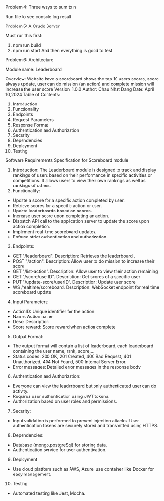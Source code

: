 Problem 4: Three ways to sum to n

Run file to see console log result

Problem 5: A Crude Server

Must run this first:
1. npm run build
2. npm run start
And then everything is good to test

Problem 6: Architecture

Module name: Leaderboard 

Overview:
Website have a scoreboard shows the top 10 users scores, score always update, user can do mission (an action) and complete mission will increase the user score
Version: 
1.0.0
Author: Chau Nhat Dang
Date: April 10,2024
Table of Contents:
1. Introduction
2. Functionality
3. Endpoints
4. Request Parameters
5. Response Format
6. Authentication and Authorization
7. Security
8. Dependencies
9. Deployment
10. Testing

Software Requirements Specification for Scoreboard module
1. Introduction:
The Leaderboard module is designed to track and display rankings of users based on their performance in specific activities or competitions. It allows users to view their own rankings as well as rankings of others.
2. Functionality:
- Update a score for a specific action completed by user.
- Retrieve scores for a specific action or user.
- Update leaderboards based on scores.
- Increase user score upon completing an action.
- Dispatch API call to the application server to update the score upon action completion. 
- Implement real-time scoreboard updates.
- Enforce strict authentication and authorization.
3. Endpoints:
- GET "/leaderboard". Description: Retrieves the leaderboard .
- POST "/action". Description: Allow user to do mission to increase their score
- GET "/list-action". Description: Allow user to view their action remaining
- GET "/score/userID". Description: Get scores of a specific user
- PUT "/update-score/userID". Description: Update user score
- WS /realtime/scoreboard. Description: WebSocket endpoint for real time scoreboard update
4. Input Parameters:
- ActionID: Unique identifier for the action
- Name: Action name
- Desc: Description
- Score reward: Score reward when action complete
5. Output Format:
- The output format will contain a list of leaderboard, each leaderboard containing the user name, rank, score,...
- Status codes: 200 OK, 201 Created, 400 Bad Request, 401 Unauthorized, 404 Not Found, 500 Internal Server Error.
- Error messages: Detailed error messages in the response body.
6. Authentication and Authorization:
- Everyone can view the leaderboard but only authenticated user can do activity.
- Requires user authentication using JWT tokens.
- Authorization based on user roles and permissions.
7. Security:
- Input validation is performed to prevent injection attacks. User authentication tokens are securely stored and transmitted using HTTPS.
8. Dependencies:
- Database (mongo,postgreSql) for storing data.
- Authentication service for user authentication.
9. Deployment
- Use cloud platform such as AWS, Azure, use container like Docker for easy management.
10. Testing
- Automated testing like Jest, Mocha.